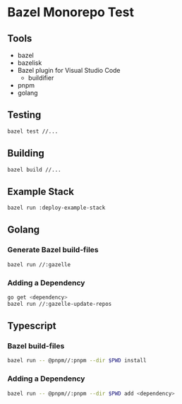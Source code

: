 # Bazel Monorepo Test

## Tools

- bazel
- bazelisk
- Bazel plugin for Visual Studio Code
  - buildifier
- pnpm
- golang

## Testing

```sh
bazel test //...
```

## Building

```sh
bazel build //...
```

## Example Stack

```sh
bazel run :deploy-example-stack
```

## Golang

### Generate Bazel build-files

```sh
bazel run //:gazelle
```

### Adding a Dependency

```sh
go get <dependency>
bazel run //:gazelle-update-repos
```

## Typescript

### Bazel build-files

```sh
bazel run -- @pnpm//:pnpm --dir $PWD install
```

### Adding a Dependency

```sh
bazel run -- @pnpm//:pnpm --dir $PWD add <dependency>
```
